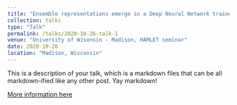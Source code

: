 ```yaml
---
title: "Ensemble representations emerge in a Deep Neural Network trained on natural images"
collection: talks
type: "Talk"
permalink: /talks/2020-10-26-talk-1
venue: "University of Wisonsin - Madison, HAMLET seminar"
date: 2020-10-26
location: "Madison, Wisconsin"
---
```


This is a description of your talk, which is a markdown files that can be all markdown-ified like any other post. Yay markdown!

[More information here](https://www.youtube.com/watch?v=fKpKujKH1W0&ab_channel=NeuromatchConference)
